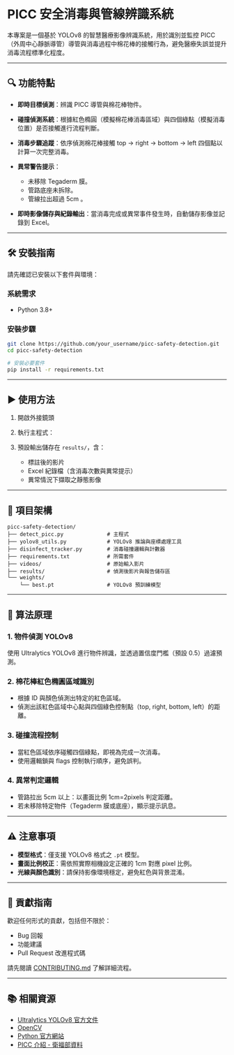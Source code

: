 # PICC 安全消毒與管線辨識系統

本專案是一個基於 YOLOv8 的智慧醫療影像辨識系統，用於識別並監控 PICC（外周中心靜脈導管）導管與消毒過程中棉花棒的接觸行為，避免醫療失誤並提升消毒流程標準化程度。

---

## 🔍 功能特點

* **即時目標偵測**：辨識 PICC 導管與棉花棒物件。
* **碰撞偵測系統**：根據紅色橢圓（模擬棉花棒消毒區域）與四個綠點（模擬消毒位置）是否接觸進行流程判斷。
* **消毒步驟追蹤**：依序偵測棉花棒接觸 top → right → bottom → left 四個點以計算一次完整消毒。
* **異常警告提示**：

  * 未移除 Tegaderm 膜。
  * 管路底座未拆除。
  * 管線拉出超過 5cm 。
* **即時影像儲存與紀錄輸出**：當消毒完成或異常事件發生時，自動儲存影像並記錄到 Excel。

---

## 🛠️ 安裝指南

請先確認已安裝以下套件與環境：

### 系統需求

* Python 3.8+

### 安裝步驟

```bash
git clone https://github.com/your_username/picc-safety-detection.git
cd picc-safety-detection

# 安裝必要套件
pip install -r requirements.txt
```

---

## ▶️ 使用方法

1. 開啟外接鏡頭
2. 執行主程式：
3. 預設輸出儲存在 `results/`，含：

   * 標註後的影片
   * Excel 紀錄檔（含消毒次數與異常提示）
   * 異常情況下擷取之靜態影像

---

## 📁 項目架構

```
picc-safety-detection/
├── detect_picc.py              # 主程式
├── yolov8_utils.py             # YOLOv8 推論與座標處理工具
├── disinfect_tracker.py        # 消毒碰撞邏輯與計數器
├── requirements.txt            # 所需套件
├── videos/                     # 原始輸入影片
├── results/                    # 偵測後影片與報告儲存區
└── weights/
    └── best.pt                 # YOLOv8 預訓練模型
```

---

## 🧠 算法原理

### 1. **物件偵測 YOLOv8**

使用 Ultralytics YOLOv8 進行物件辨識，並透過置信度門檻（預設 0.5）過濾預測。

### 2. **棉花棒紅色橢圓區域識別**

* 根據 ID 與顏色偵測出特定的紅色區域。
* 偵測出該紅色區域中心點與四個綠色控制點（top, right, bottom, left）的距離。

### 3. **碰撞流程控制**

* 當紅色區域依序碰觸四個綠點，即視為完成一次消毒。
* 使用邏輯鎖與 flags 控制執行順序，避免誤判。

### 4. **異常判定邏輯**

* 管路拉出 5cm 以上：以畫面比例 1cm=2pixels 判定距離。
* 若未移除特定物件（Tegaderm 膜或底座），顯示提示訊息。

---

## ⚠️ 注意事項

* **模型格式**：僅支援 YOLOv8 格式之 `.pt` 模型。
* **畫面比例校正**：需依照實際相機設定正確的 1cm 對應 pixel 比例。
* **光線與顏色識別**：請保持影像環境穩定，避免紅色與背景混淆。

---

## 🤝 貢獻指南

歡迎任何形式的貢獻，包括但不限於：

* Bug 回報
* 功能建議
* Pull Request 改進程式碼

請先閱讀 [CONTRIBUTING.md](CONTRIBUTING.md) 了解詳細流程。

---

## 📚 相關資源

* [Ultralytics YOLOv8 官方文件](https://docs.ultralytics.com/)
* [OpenCV](https://opencv.org/)
* [Python 官方網站](https://www.python.org/)
* [PICC 介紹 - 衛福部資料](https://www.mohw.gov.tw/)
